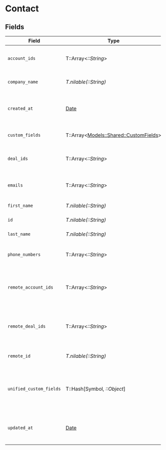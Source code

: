 # Contact


## Fields

| Field                                                                                        | Type                                                                                         | Required                                                                                     | Description                                                                                  | Example                                                                                      |
| -------------------------------------------------------------------------------------------- | -------------------------------------------------------------------------------------------- | -------------------------------------------------------------------------------------------- | -------------------------------------------------------------------------------------------- | -------------------------------------------------------------------------------------------- |
| `account_ids`                                                                                | T::Array<*::String*>                                                                         | :heavy_minus_sign:                                                                           | List of associated account IDs                                                               | [<br/>"account-123",<br/>"account-456"<br/>]                                                 |
| `company_name`                                                                               | *T.nilable(::String)*                                                                        | :heavy_minus_sign:                                                                           | The contact company name                                                                     | Apple Inc.                                                                                   |
| `created_at`                                                                                 | [Date](https://ruby-doc.org/stdlib-2.6.1/libdoc/date/rdoc/Date.html)                         | :heavy_minus_sign:                                                                           | Timestamp when the contact was created                                                       | 2021-01-01T01:01:01.000Z                                                                     |
| `custom_fields`                                                                              | T::Array<[Models::Shared::CustomFields](../../models/shared/customfields.md)>                | :heavy_minus_sign:                                                                           | Contact custom fields                                                                        |                                                                                              |
| `deal_ids`                                                                                   | T::Array<*::String*>                                                                         | :heavy_minus_sign:                                                                           | List of associated deal IDs                                                                  | [<br/>"deal-001",<br/>"deal-002"<br/>]                                                       |
| `emails`                                                                                     | T::Array<*::String*>                                                                         | :heavy_minus_sign:                                                                           | List of contact email addresses                                                              | [<br/>"steve@apple.com"<br/>]                                                                |
| `first_name`                                                                                 | *T.nilable(::String)*                                                                        | :heavy_minus_sign:                                                                           | The contact first name                                                                       | Steve                                                                                        |
| `id`                                                                                         | *T.nilable(::String)*                                                                        | :heavy_minus_sign:                                                                           | Unique identifier                                                                            | 8187e5da-dc77-475e-9949-af0f1fa4e4e3                                                         |
| `last_name`                                                                                  | *T.nilable(::String)*                                                                        | :heavy_minus_sign:                                                                           | The contact last name                                                                        | Wozniak                                                                                      |
| `phone_numbers`                                                                              | T::Array<*::String*>                                                                         | :heavy_minus_sign:                                                                           | List of contact phone numbers                                                                | [<br/>"123-456-7890"<br/>]                                                                   |
| `remote_account_ids`                                                                         | T::Array<*::String*>                                                                         | :heavy_minus_sign:                                                                           | Provider's list of associated account IDs                                                    | [<br/>"e3cb75bf-aa84-466e-a6c1-b8322b257a48",<br/>"e3cb75bf-aa84-466e-a6c1-b8322b257a49"<br/>] |
| `remote_deal_ids`                                                                            | T::Array<*::String*>                                                                         | :heavy_minus_sign:                                                                           | Provider's list of associated deal IDs                                                       | [<br/>"e3cb75bf-aa84-466e-a6c1-b8322b257a48",<br/>"e3cb75bf-aa84-466e-a6c1-b8322b257a49"<br/>] |
| `remote_id`                                                                                  | *T.nilable(::String)*                                                                        | :heavy_minus_sign:                                                                           | Provider's unique identifier                                                                 | 8187e5da-dc77-475e-9949-af0f1fa4e4e3                                                         |
| `unified_custom_fields`                                                                      | T::Hash[Symbol, *::Object*]                                                                  | :heavy_minus_sign:                                                                           | Custom Unified Fields configured in your StackOne project                                    | {<br/>"my_project_custom_field_1": "REF-1236",<br/>"my_project_custom_field_2": "some other value"<br/>} |
| `updated_at`                                                                                 | [Date](https://ruby-doc.org/stdlib-2.6.1/libdoc/date/rdoc/Date.html)                         | :heavy_minus_sign:                                                                           | Timestamp when the contact was last updated                                                  | 2021-01-01T01:01:01.000Z                                                                     |